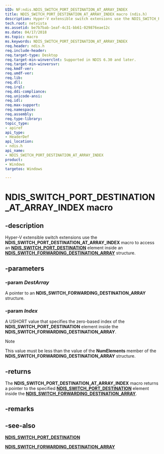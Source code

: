 ```yaml
---
UID: NF:ndis.NDIS_SWITCH_PORT_DESTINATION_AT_ARRAY_INDEX
title: NDIS_SWITCH_PORT_DESTINATION_AT_ARRAY_INDEX macro (ndis.h)
description: Hyper-V extensible switch extensions use the NDIS_SWITCH_PORT_DESTINATION_AT_ARRAY_INDEX macro to access an NDIS_SWITCH_PORT_DESTINATION element inside an NDIS_SWITCH_FORWARDING_DESTINATION_ARRAY structure.
tech.root: netvista
ms.assetid: be7b7bab-1eaf-4c31-bb61-029876eae12c
ms.date: 04/17/2018
ms.topic: macro
ms.keywords: NDIS_SWITCH_PORT_DESTINATION_AT_ARRAY_INDEX
req.header: ndis.h
req.include-header:
req.target-type: Desktop
req.target-min-winverclnt: Supported in NDIS 6.30 and later.
req.target-min-winversvr:
req.kmdf-ver:
req.umdf-ver:
req.lib:
req.dll:
req.irql: 
req.ddi-compliance:
req.unicode-ansi:
req.idl:
req.max-support:
req.namespace:
req.assembly:
req.type-library: 
topic_type: 
- apiref
api_type: 
- HeaderDef
api_location: 
- ndis.h
api_name: 
- NDIS_SWITCH_PORT_DESTINATION_AT_ARRAY_INDEX
product:
- Windows
targetos: Windows

---
```


# NDIS_SWITCH_PORT_DESTINATION_AT_ARRAY_INDEX macro


## -description

Hyper-V extensible switch extensions use the **NDIS_SWITCH_PORT_DESTINATION_AT_ARRAY_INDEX** macro to access an [**NDIS_SWITCH_PORT_DESTINATION**](ns-ndis-_ndis_switch_port_destination.md) element inside an [**NDIS_SWITCH_FORWARDING_DESTINATION_ARRAY**](ns-ndis-_ndis_switch_forwarding_destination_array.md) structure.

## -parameters

### -param _DestArray_

A pointer to an **NDIS_SWITCH_FORWARDING_DESTINATION_ARRAY** structure.

### -param _Index_

A USHORT value that specifies the zero-based index of the **NDIS_SWITCH_PORT_DESTINATION** element inside the **NDIS_SWITCH_FORWARDING_DESTINATION_ARRAY**.

> [!NOTE]
> This value must be less than the value of the **NumElements** member of the **NDIS_SWITCH_FORWARDING_DESTINATION_ARRAY** structure.

## -returns

The **NDIS_SWITCH_PORT_DESTINATION_AT_ARRAY_INDEX** macro returns a pointer to the specified [**NDIS_SWITCH_PORT_DESTINATION**](ns-ndis-_ndis_switch_port_destination.md) element inside the [**NDIS_SWITCH_FORWARDING_DESTINATION_ARRAY**](ns-ndis-_ndis_switch_forwarding_destination_array.md).

## -remarks

## -see-also

[**NDIS_SWITCH_PORT_DESTINATION**](ns-ndis-_ndis_switch_port_destination.md)

[**NDIS_SWITCH_FORWARDING_DESTINATION_ARRAY**](ns-ndis-_ndis_switch_forwarding_destination_array.md)
